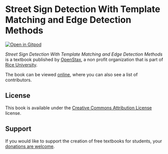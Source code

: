 # Street Sign Detection With Template Matching and Edge Detection Methods

[![Open in Gitpod](https://gitpod.io/button/open-in-gitpod.svg)](https://gitpod.io/from-referrer/)

_Street Sign Detection With Template Matching and Edge Detection Methods_ is a textbook published by [OpenStax](https://openstax.org/), a non profit organization that is part of [Rice University](https://www.rice.edu/).

The book can be viewed [online](https://github.com/cnx-user-books/cnxbook-street-sign-detection-with-template-matching-and-edge-detection-methods/releases/latest), where you can also see a list of contributors.

## License
This book is available under the [Creative Commons Attribution License](./LICENSE) license.

## Support
If you would like to support the creation of free textbooks for students, your [donations are welcome](https://riceconnect.rice.edu/donation/support-openstax-banner).
